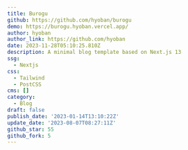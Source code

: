 ```yaml
---
title: Burogu
github: https://github.com/hyoban/burogu
demo: https://burogu.hyoban.vercel.app/
author: hyoban
author_link: https://github.com/hyoban
date: 2023-11-28T05:10:25.810Z
description: A minimal blog template based on Next.js 13
ssg:
  - Nextjs
css:
  - Tailwind
  - PostCSS
cms: []
category:
  - Blog
draft: false
publish_date: '2023-01-14T13:10:22Z'
update_date: '2023-08-07T08:27:11Z'
github_star: 55
github_fork: 5
---
```

